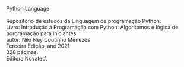 Python Language\
\
Repositório de estudos da Linguagem de programação Python.\
Livro: Introdução à Programação com Python: Algoritomos e lógica de porgramação para iniciantes\
autor: Nilo Ney Coutinho Menezes\
Terceira Edição, ano 2021\
328 páginas.\
Editora Novatec\
